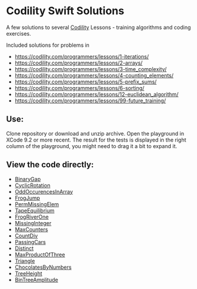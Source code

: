 # Codility Swift Solutions
A few solutions to several [Codility](https://codility.com) Lessons - training algorithms and coding exercises. 

Included solutions for problems in 

* https://codility.com/programmers/lessons/1-iterations/
* https://codility.com/programmers/lessons/2-arrays/
* https://codility.com/programmers/lessons/3-time_complexity/
* https://codility.com/programmers/lessons/4-counting_elements/
* https://codility.com/programmers/lessons/5-prefix_sums/
* https://codility.com/programmers/lessons/6-sorting/
* https://codility.com/programmers/lessons/12-euclidean_algorithm/
* https://codility.com/programmers/lessons/99-future_training/

## Use: 
Clone repository or download and unzip archive. Open the playground in XCode 9.2 or more recent. The result for the tests is displayed in the right column of the playground, you might need to drag it a bit to expand it.

## View the code directly:

* [BinaryGap](https://github.com/noobywalker/codility-swift-solutions-by-me/blob/master/codility-solutions.playground/Pages/BinaryGap.xcplaygroundpage/Sources/BinaryGap.swift)
* [CyclicRotation](https://github.com/noobywalker/codility-swift-solutions-by-me/blob/master/codility-solutions.playground/Pages/CyclicRotation.xcplaygroundpage/Sources/CyclicRotation.swift)
* [OddOccurencesInArray](https://github.com/noobywalker/codility-swift-solutions-by-me/blob/master/codility-solutions.playground/Pages/OddOccurrencesInArray.xcplaygroundpage/Sources/OddOccurrencesInArray.swift)
* [FrogJump](#)
* [PermMissingElem](#)
* [TapeEquilibrium](#)
* [FrogRiverOne](#)
* [MissingInteger](#)
* [MaxCounters](#)
* [CountDiv](#)
* [PassingCars](#)
* [Distinct](#)
* [MaxProductOfThree](#)
* [Triangle](#)
* [ChocolatesByNumbers](#)
* [TreeHeight](#)
* [BinTreeAmplitude](#)
